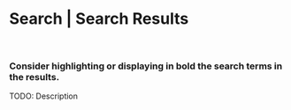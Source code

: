 # Search | Search Results

<br>


### Consider highlighting or displaying in bold the search terms in the results.

TODO: Description

<br>


